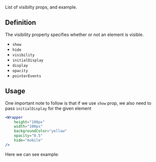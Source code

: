 List of visibilty props, and example.

## 	Definition

The visibility property specifies whether or not an element is visible.

- `show`
- `hide`
- `visibility`
- `initialDisplay`
- `display`
- `opacity`
- `pointerEvents`

## Usage 

One important note to follow is that if we use `show` prop, we also need to pass `initialDisplay` for the given element

```jsx
<Wrapper
	height="100px"
	width="100px"
	backgroundColor="yellow"
	opacity="0.5"
	hide="mobile"
/>
```

Here we can see example:
